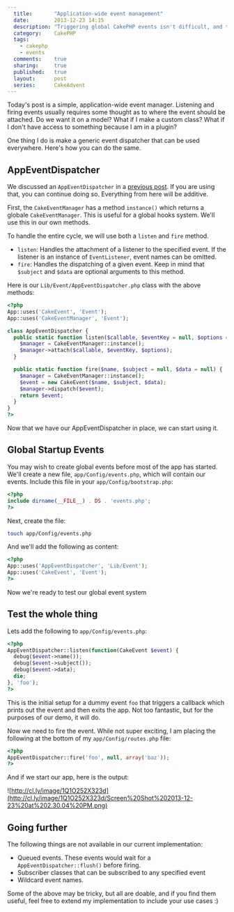 ```yaml
---
  title:       "Application-wide event management"
  date:        2013-12-23 14:15
  description: "Triggering global CakePHP events isn't difficult, and this tutorial shows you how to do it."
  category:    CakePHP
  tags:
    - cakephp
    - events
  comments:    true
  sharing:     true
  published:   true
  layout:      post
  series:      CakeAdvent
---
```


Today's post is a simple, application-wide event manager. Listening and firing events usually requires some thought as to where the event should be attached. Do we want it on a model? What if I make a custom class? What if I don't have access to something because I am in a plugin?

One thing I do is make a generic event dispatcher that can be used everywhere. Here's how you can do the same.

## AppEventDispatcher

We discussed an `AppEventDispatcher` in a [previous post](/2013/12/16/simpler-cakephp-events/). If you are using that, you can continue doing so. Everything from here will be additive.

First, the `CakeEventManager` has a method `instance()` which returns a globale `CakeEventManager`. This is useful for a global hooks system. We'll use this in our own methods.

To handle the entire cycle, we will use both a `listen` and `fire` method.

- `listen`: Handles the attachment of a listener to the specified event. If the listener is an instance of `EventListener`, event names can be omitted.
- `fire`: Handles the dispatching of a given event. Keep in mind that `$subject` and `$data` are optional arguments to this method.

Here is our `Lib/Event/AppEventDispatcher.php` class with the above methods:

```php
<?php
App::uses('CakeEvent', 'Event');
App::uses('CakeEventManager', 'Event');

class AppEventDispatcher {
  public static function listen($callable, $eventKey = null, $options = array()) {
    $manager = CakeEventManager::instance();
    $manager->attach($callable, $eventKey, $options);
  }

  public static function fire($name, $subject = null, $data = null) {
    $manager = CakeEventManager::instance();
    $event = new CakeEvent($name, $subject, $data);
    $manager->dispatch($event);
    return $event;
  }
}
?>
```

Now that we have our AppEventDispatcher in place, we can start using it.

## Global Startup Events

You may wish to create global events before most of the app has started. We'll create a new file, `app/Config/events.php`, which will contain our events. Include this file in your `app/Config/bootstrap.php`:

```php
<?php
include dirname(__FILE__) . DS . 'events.php';
?>
```

Next, create the file:

```bash
touch app/Config/events.php
```

And we'll add the following as content:

```php
<?php
App::uses('AppEventDispatcher', 'Lib/Event');
App::uses('CakeEvent', 'Event');
?>
```

Now we're ready to test our global event system

## Test the whole thing

Lets add the following to `app/Config/events.php`:

```php
<?php
AppEventDispatcher::listen(function(CakeEvent $event) {
  debug($event->name());
  debug($event->subject());
  debug($event->data);
  die;
}, 'foo');
?>
```

This is the initial setup for a dummy event `foo` that triggers a callback which prints out the event and then exits the app. Not too fantastic, but for the purposes of our demo, it will do.

Now we need to fire the event. While not super exciting, I am placing the following at the bottom of my `app/Config/routes.php` file:

```php
<?php
AppEventDispatcher::fire('foo', null, array('baz'));
?>
```

And if we start our app, here is the output:

![http://cl.ly/image/1Q1O252X323d](http://cl.ly/image/1Q1O252X323d/Screen%20Shot%202013-12-23%20at%202.30.04%20PM.png)

## Going further

The following things are not available in our current implementation:

- Queued events. These events would wait for a `AppEventDispatcher::flush()` before firing.
- Subscriber classes that can be subscribed to any specified event
- Wildcard event names.

Some of the above may be tricky, but all are doable, and if you find them useful, feel free to extend my implementation to include your use cases :)

